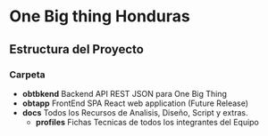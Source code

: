 # One Big thing Honduras
## Estructura del Proyecto
### Carpeta
 - **obtbkend** Backend API REST JSON para One Big Thing
 - **obtapp** FrontEnd SPA React web application (Future Release)
 - **docs** Todos los Recursos de Analisis, Diseño, Script y extras.
    - **profiles** Fichas Tecnicas de todos los integrantes del Equipo